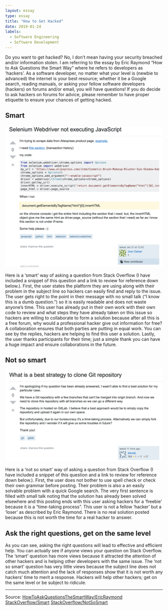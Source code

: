 ```yaml
---
layout: essay
type: essay
title: "How to Get Hacked"
date: 2019-01-24
labels:
  - Software Engineering
  - Software Development
---
```


Do you want to get hacked?  No, I don’t mean having your security breached and/or information stolen.   I am referring to the essay by Eric Raymond “How to Ask Questions the Smart Way” where he refers to developers as ‘hackers’.  As a software developer, no matter what your level is (newbie to advanced)  the internet is your best resource; whether it be a Google search, reading manuals, or asking your fellow software developers (hackers) on forums and/or email, you will have questions!  If you do decide to ask hackers on forums for advice, please remember to have proper etiquette to ensure your chances of getting hacked.

## Smart

<img class="ui medium left floated image" src="https://raw.githubusercontent.com/audreyford/audreyford.github.io/master/images/hacker.png">

Here is a ‘smart’ way of asking a question from Stack Overflow (I have included a snippet of this question and a link to review for reference down below.).  First, the user states the platform they are using along with their problem in the subject line so hackers can easily find and reply to the issue.  The user gets right to the point in their message with no small talk (“I know this is a dumb question.”) so it is easily readable and does not waste anyone’s time.  This user has already put in their own work with their own code to review and what steps they have already taken on this issue so hackers are willing to collaborate to form a solution because after all this is a free forum, why would a professional hacker give out information for free?  A collaboration ensures that both parties are putting in equal work.  You can see by the replies, hackers are helping to find this user a solution.  Lastly, the user thanks participants for their time; just a simple thank you can have a huge impact and ensure collaborations in the future.

## Not so smart

<img class="ui medium left floated image" src="https://raw.githubusercontent.com/audreyford/audreyford.github.io/master/images/loser.png">

Here is a ‘not so smart’ way of asking a question from Stack Overflow (I have included a snippet of this question and a link to review for reference down below.).  First, the user does not bother to use spell check or check their own grammar before posting.  Their problem is also a an easily solvable problem with a quick Google search.  The very first sentence is filled with small talk noting that the solution has already been solved elsewhere and this posting ends with this user asking hackers for a ‘freebie’ because it is a “time-taking process”.  This user is not a fellow ‘hacker’ but a ‘loser’ as described by Eric Raymond.  There is no real solution posted because this is not worth the time for a real hacker to answer.  

## Ask the right questions, get on the same level

As you can see, asking the right questions will lead to effective and efficient help.  You can actually see if anyone views your question on Stack Overflow.  The ‘smart’ question has more views because it attracted the attention of other hackers and is helping other developers with the same issue.  The ‘not so smart’ question has very little views because the subject line does not catch much attention and the lack of responses show that it is not worth any hackers’ time to merit a response.  Hackers will help other hackers; get on the same level or be subject to ridicule. 

<hr>
Source: 
<a href="http://www.catb.org/esr/faqs/smart-questions.html">HowToAskQuestionsTheSmartWay/EricRaymond</a>
<a href="https://stackoverflow.com/questions/54290247/selenium-webdriver-not-executing-javascript">StackOverflow/Smart</a>
<a href="https://stackoverflow.com/questions/54361056/what-is-a-best-strategy-to-clone-git-repository">StackOverflow/NotSoSmart</a>
